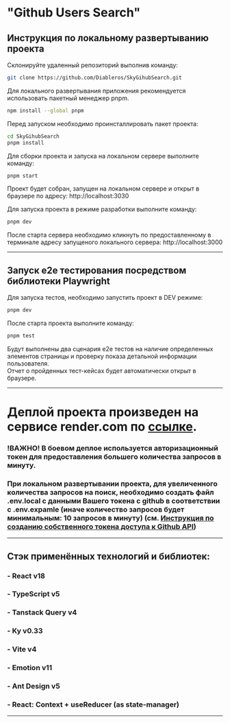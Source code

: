 # "Github Users Search"

## Инструкция по локальному развертыванию проекта

Склонируйте удаленный репозиторий выполнив команду:

```bash
git clone https://github.com/Diableros/SkyGihubSearch.git
```

Для локального развертывания приложения рекомендуется использовать пакетный менеджер pnpm.

```bash
npm install --global pnpm
```

Перед запуском необходимо проинсталлировать пакет проекта:

```bash
cd SkyGihubSearch
pnpm install
```

Для сборки проекта и запуска на локальном сервере выполните команду:

```bash
pnpm start
```

Проект будет собран, запущен на локальном сервере и открыт в браузере по адресу: http://localhost:3030

Для запуска проекта в режиме разработки выполните команду:

```bash
pnpm dev
```

После старта сервера необходимо кликнуть по предоставленному в терминале адресу запущеного локального сервера: http://localhost:3000

---

## Запуск e2e тестирования посредством библиотеки Playwright

Для запуска тестов, необходимо запустить проект в DEV режиме:

```bash
pnpm dev
```

После старта проекта выполните команду:

```bash
pnpm test
```

Будут выполнены два сценария e2e тестов на наличие определенных элементов страницы и проверку показа детальной информации пользователя.  
Отчет о пройденных тест-кейсах будет автоматичеcки открыт в браузере.

---

# Деплой проекта произведен на сервисе render.com по [ссылке](https://skygithubsearch.onrender.com).

### !ВАЖНО! В боевом деплое используется авторизационный токен для предоставления большего количества запросов в минуту.

### При локальном развертывании проекта, для увеличенного количества запросов на поиск, необходимо создать файл .env.local с данными Вашего токена с github в соответствии с .env.expamle (иначе количество запросов будет минимальным: 10 запросов в минуту) (см. [Инструкция по созданию собственного токена доступа к Github API](https://docs.github.com/en/authentication/keeping-your-account-and-data-secure/managing-your-personal-access-tokens))

---

## Стэк применённых технологий и библиотек:

### - React v18

### - TypeScript v5

### - Tanstack Query v4

### - Ky v0.33

### - Vite v4

### - Emotion v11

### - Ant Design v5

### - React: Context + useReducer (as state-manager)

---
